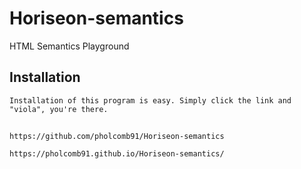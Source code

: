 # Horiseon-semantics
HTML Semantics Playground
## Installation
    Installation of this program is easy. Simply click the link and "viola", you're there. 

## 





    https://github.com/pholcomb91/Horiseon-semantics

    https://pholcomb91.github.io/Horiseon-semantics/